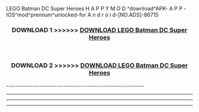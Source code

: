 LEGO Batman DC Super Heroes H A P P Y M O D ^download^APK- A P P -IOS^mod^premium^unlocked-for A n d r o i d-[NO.ADS]-86715



<div align="center">

<h3>DOWNLOAD 1 >>>>>> <a href="https://en-mod.web.app/?en= LEGO Batman DC Super Heroes">DOWNLOAD LEGO Batman DC Super Heroes </a></h3><br>

<h3>DOWNLOAD 2 >>>>>> <a href="https://en-mod.web.app/?en= LEGO Batman DC Super Heroes">DOWNLOAD LEGO Batman DC Super Heroes </a></h3>

</div>
----------------------------------------------------------

----------------------------------------------------------

----------------------------------------------------------

----------------------------------------------------------



